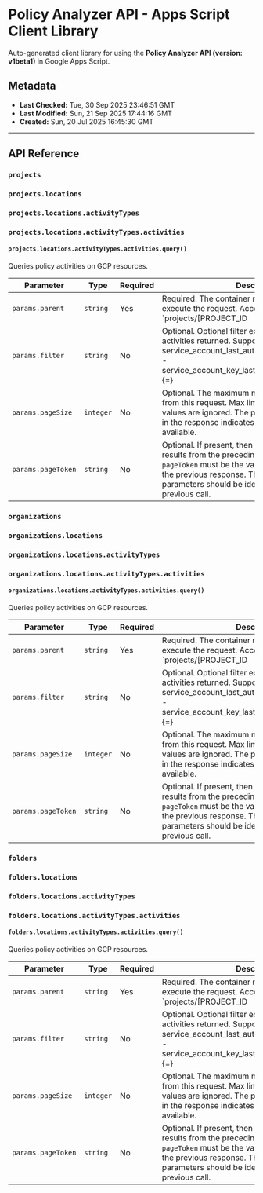 # Policy Analyzer API - Apps Script Client Library

Auto-generated client library for using the **Policy Analyzer API (version: v1beta1)** in Google Apps Script.

## Metadata

- **Last Checked:** Tue, 30 Sep 2025 23:46:51 GMT
- **Last Modified:** Sun, 21 Sep 2025 17:44:16 GMT
- **Created:** Sun, 20 Jul 2025 16:45:30 GMT



---

## API Reference

### `projects`

### `projects.locations`

### `projects.locations.activityTypes`

### `projects.locations.activityTypes.activities`

#### `projects.locations.activityTypes.activities.query()`

Queries policy activities on GCP resources.

| Parameter | Type | Required | Description |
|---|---|---|---|
| `params.parent` | `string` | Yes | Required. The container resource on which to execute the request. Acceptable formats: `projects/[PROJECT_ID|PROJECT_NUMBER]/locations/[LOCATION]/activityTypes/[ACTIVITY_TYPE]` LOCATION here refers to GCP Locations: https://cloud.google.com/about/locations/ |
| `params.filter` | `string` | No | Optional. Optional filter expression to restrict the activities returned. Supported filters are: - service_account_last_authn.full_resource_name {=} - service_account_key_last_authn.full_resource_name {=}  |
| `params.pageSize` | `integer` | No | Optional. The maximum number of results to return from this request. Max limit is 1000. Non-positive values are ignored. The presence of `nextPageToken` in the response indicates that more results might be available. |
| `params.pageToken` | `string` | No | Optional. If present, then retrieve the next batch of results from the preceding call to this method. `pageToken` must be the value of `nextPageToken` from the previous response. The values of other method parameters should be identical to those in the previous call. |

### `organizations`

### `organizations.locations`

### `organizations.locations.activityTypes`

### `organizations.locations.activityTypes.activities`

#### `organizations.locations.activityTypes.activities.query()`

Queries policy activities on GCP resources.

| Parameter | Type | Required | Description |
|---|---|---|---|
| `params.parent` | `string` | Yes | Required. The container resource on which to execute the request. Acceptable formats: `projects/[PROJECT_ID|PROJECT_NUMBER]/locations/[LOCATION]/activityTypes/[ACTIVITY_TYPE]` LOCATION here refers to GCP Locations: https://cloud.google.com/about/locations/ |
| `params.filter` | `string` | No | Optional. Optional filter expression to restrict the activities returned. Supported filters are: - service_account_last_authn.full_resource_name {=} - service_account_key_last_authn.full_resource_name {=}  |
| `params.pageSize` | `integer` | No | Optional. The maximum number of results to return from this request. Max limit is 1000. Non-positive values are ignored. The presence of `nextPageToken` in the response indicates that more results might be available. |
| `params.pageToken` | `string` | No | Optional. If present, then retrieve the next batch of results from the preceding call to this method. `pageToken` must be the value of `nextPageToken` from the previous response. The values of other method parameters should be identical to those in the previous call. |

### `folders`

### `folders.locations`

### `folders.locations.activityTypes`

### `folders.locations.activityTypes.activities`

#### `folders.locations.activityTypes.activities.query()`

Queries policy activities on GCP resources.

| Parameter | Type | Required | Description |
|---|---|---|---|
| `params.parent` | `string` | Yes | Required. The container resource on which to execute the request. Acceptable formats: `projects/[PROJECT_ID|PROJECT_NUMBER]/locations/[LOCATION]/activityTypes/[ACTIVITY_TYPE]` LOCATION here refers to GCP Locations: https://cloud.google.com/about/locations/ |
| `params.filter` | `string` | No | Optional. Optional filter expression to restrict the activities returned. Supported filters are: - service_account_last_authn.full_resource_name {=} - service_account_key_last_authn.full_resource_name {=}  |
| `params.pageSize` | `integer` | No | Optional. The maximum number of results to return from this request. Max limit is 1000. Non-positive values are ignored. The presence of `nextPageToken` in the response indicates that more results might be available. |
| `params.pageToken` | `string` | No | Optional. If present, then retrieve the next batch of results from the preceding call to this method. `pageToken` must be the value of `nextPageToken` from the previous response. The values of other method parameters should be identical to those in the previous call. |